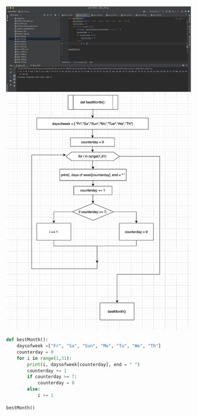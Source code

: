 ![Test](https://github.com/KaiFig/unit-1/blob/main/Quiz/Quiz_011_test.jpg)
![Flowchart](https://github.com/KaiFig/unit-1/blob/main/Quiz/Quiz_011_flowchart.jpg)
```.py
def bestMonth():
    daysofweek =["Fr", "Sa", "Sun", "Mo", "Tu", "We", "Th"]
    counterday = 0
    for i in range(1,31):
        print(i, daysofweek[counterday], end = " ")
        counterday += 1
        if counterday >= 7:
            counterday = 0
        else:
            i += 1

bestMonth()

